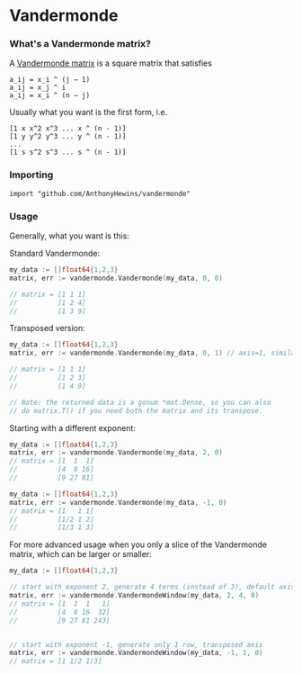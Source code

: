 # Vandermonde

### What's a Vandermonde matrix?

A [Vandermonde matrix](https://proofwiki.org/wiki/Definition:Vandermonde_Matrix) is a square matrix that satisfies

```
a_ij = x_i ^ (j − 1)
a_ij = x_j ^ i
a_ij = x_i ^ (n − j)
```

Usually what you want is the first form, i.e.

```
[1 x x^2 x^3 ... x ^ (n - 1)]
[1 y y^2 y^3 ... y ^ (n - 1)]
...
[1 s s^2 s^3 ... s ^ (n - 1)]
```

### Importing
```
import "github.com/AnthonyHewins/vandermonde" 
```

### Usage

Generally, what you want is this:

Standard Vandermonde:
```go
my_data := []float64{1,2,3}
matrix, err := vandermonde.Vandermonde(my_data, 0, 0)

// matrix = [1 1 1]
//          [1 2 4]
//          [1 3 9]
```

Transposed version:
```go
my_data := []float64{1,2,3}
matrix, err := vandermonde.Vandermonde(my_data, 0, 1) // axis=1, similar to pandas and other data science langs

// matrix = [1 1 1]
//          [1 2 3]
//          [1 4 9]

// Note: the returned data is a gonum *mat.Dense, so you can also
// do matrix.T() if you need both the matrix and its transpose.
```

Starting with a different exponent:
```go
my_data := []float64{1,2,3}
matrix, err := vandermonde.Vandermonde(my_data, 2, 0)
// matrix = [1  1  1]
//          [4  8 16]
//          [9 27 81]

my_data := []float64{1,2,3}
matrix, err := vandermonde.Vandermonde(my_data, -1, 0)
// matrix = [1   1 1]
//          [1/2 1 2]
//          [1/3 1 3]
```

For more advanced usage when you only a slice of the Vandermonde matrix, which
can be larger or smaller:

``` go
my_data := []float64{1,2,3}

// start with exponent 2, generate 4 terms (instead of 3), default axis
matrix, err := vandermonde.VandermondeWindow(my_data, 2, 4, 0)
// matrix = [1  1  1   1]
//          [4  8 16  32]
//          [9 27 81 243]


// start with exponent -1, generate only 1 row, transposed axis
matrix, err := vandermonde.VandermondeWindow(my_data, -1, 1, 0)
// matrix = [1 1/2 1/3]
```
